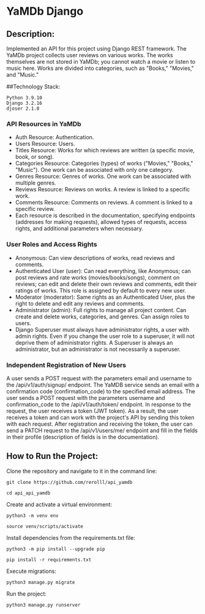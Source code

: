 # YaMDb Django
## Description:
Implemented an API for this project using Django REST framework. The YaMDb project collects user reviews on various works. The works themselves are not stored in YaMDb; you cannot watch a movie or listen to music here. Works are divided into categories, such as "Books," "Movies," and "Music."

##Technology Stack:
```
Python 3.9.10
Django 3.2.16
djoser 2.1.0
```

### API Resources in YaMDb
- Auth Resource: Authentication.
- Users Resource: Users.
- Titles Resource: Works for which reviews are written (a specific movie, book, or song).
- Categories Resource: Categories (types) of works ("Movies," "Books," "Music"). One work can be associated with only one category.
- Genres Resource: Genres of works. One work can be associated with multiple genres.
- Reviews Resource: Reviews on works. A review is linked to a specific work.
- Comments Resource: Comments on reviews. A comment is linked to a specific review.
- Each resource is described in the documentation, specifying endpoints (addresses for making requests), allowed types of requests, access rights, and additional parameters when necessary.
### User Roles and Access Rights
- Anonymous: Can view descriptions of works, read reviews and comments.
- Authenticated User (user): Can read everything, like Anonymous; can post reviews and rate works (movies/books/songs), comment on reviews; can edit and delete their own reviews and comments, edit their ratings of works. This role is assigned by default to every new user.
- Moderator (moderator): Same rights as an Authenticated User, plus the right to delete and edit any reviews and comments.
- Administrator (admin): Full rights to manage all project content. Can create and delete works, categories, and genres. Can assign roles to users.
- Django Superuser must always have administrator rights, a user with admin rights. Even if you change the user role to a superuser, it will not deprive them of administrator rights. A Superuser is always an administrator, but an administrator is not necessarily a superuser.
### Independent Registration of New Users
A user sends a POST request with the parameters email and username to the /api/v1/auth/signup/ endpoint.
The YaMDB service sends an email with a confirmation code (confirmation_code) to the specified email address.
The user sends a POST request with the parameters username and confirmation_code to the /api/v1/auth/token/ endpoint.
In response to the request, the user receives a token (JWT token). As a result, the user receives a
token and can work with the project's API by sending this token with each request. After registration
and receiving the token, the user can send a PATCH request to the /api/v1/users/me/ endpoint and
fill in the fields in their profile (description of fields is in the documentation).

## How to Run the Project:

Clone the repository and navigate to it in the command line:

```
git clone https://github.com/rerolll/api_yamdb
```

```
cd api_api_yamdb
```

Create and activate a virtual environment:

```
python3 -m venv env
```

```
source venv/scripts/activate
```

Install dependencies from the requirements.txt file:

```
python3 -m pip install --upgrade pip
```

```
pip install -r requirements.txt
```

Execute migrations:

```
python3 manage.py migrate
```

Run the project:

```
python3 manage.py runserver
```
